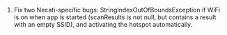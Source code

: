 1) Fix two Necati-specific bugs: StringIndexOutOfBoundsException if WiFi is on when app is started (scanResults is not null, but contains a result with an empty SSID),
and activating the hotspot automatically.

